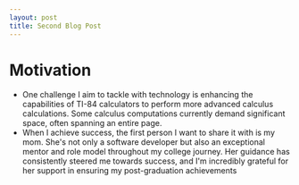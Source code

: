 ```yaml
--- 
layout: post
title: Second Blog Post
---
```


# Motivation
- One challenge I aim to tackle with technology is enhancing the capabilities of TI-84 calculators to perform more advanced calculus calculations. Some calculus computations currently demand significant space, often spanning an entire page.
- When I achieve success, the first person I want to share it with is my mom. She's not only a software developer but also an exceptional mentor and role model throughout my college journey. Her guidance has consistently steered me towards success, and I'm incredibly grateful for her support in ensuring my post-graduation achievements
